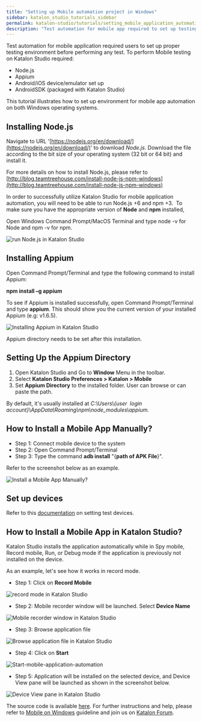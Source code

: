 ```yaml
---
title: "Setting up Mobile automation project in Windows"
sidebar: katalon_studio_tutorials_sidebar
permalink: katalon-studio/tutorials/setting_mobile_application_automation.html
description: "Test automation for mobile app required to set up testing environment before performing any test. Learn how to perform mobile testing in Katalon Studio."
---
```

Test automation for mobile application required users to set up proper testing environment before performing any test. To perform Mobile testing on Katalon Studio required:

*   Node.js
*   Appium
*   Android/iOS device/emulator set up
*   AndroidSDK (packaged with Katalon Studio)

This tutorial illustrates how to set up environment for mobile app automation on both Windows operating systems.

Installing Node.js
------------------

Navigate to URL '[https://nodejs.org/en/download/](https://nodejs.org/en/download/)' to download _Node.js_. Download the file according to the bit size of your operating system (32 bit or 64 bit) and install it.

For more details on how to install Node.js, please refer to [http://blog.teamtreehouse.com/install-node-js-npm-windows](http://blog.teamtreehouse.com/install-node-js-npm-windows)

In order to successfully utilize Katalon Studio for mobile application automation, you will need to be able to run Node.js +6 and npm +3.  To make sure you have the appropriate version of **Node** and **npm** installed,

Open Windows Command Prompt/MacOS Terminal and type node -v for Node and npm -v for npm.

![run Node.js in Katalon Studio](../../images/katalon-studio/tutorials/setting_mobile_application_automation/Install-Node.JS.png)

Installing Appium
-----------------

Open Command Prompt/Terminal and type the following command to install Appium:

**npm install –g appium**

To see if Appium is installed successfully, open Command Prompt/Terminal and type **appium**. This should show you the current version of your installed Appium (e.g: v1.6.5).

![Installing Appium in Katalon Studio](../../images/katalon-studio/tutorials/setting_mobile_application_automation/Install-Appium.png)

Appium directory needs to be set after this installation.

Setting Up the Appium Directory
-------------------------------

1.  Open Katalon Studio and Go to **Window** Menu in the toolbar.
2.  Select **Katalon Studio Preferences > Katalon > Mobile**
3.  Set **Appium Directory** to the installed folder. User can browse or can paste the path.

By default, it's usually installed at _C:\\Users\\{user  login account}\\AppData\\Roaming\\npm\\node_modules\\appium._

How to Install a Mobile App Manually?
-------------------------------------

*   Step 1: Connect mobile device to the system
*   Step 2: Open Command Prompt/Terminal
*   Step 3: Type the command **adb install** "{**path of APK File**}".

Refer to the screenshot below as an example.

![Install a Mobile App Manually?](../../images/katalon-studio/tutorials/setting_mobile_application_automation/Install-an-Mobile-App-Manually.png)

Set up devices
--------------

Refer to this [documentation](/display/KD/Mobile+on+Windows#MobileonWindows-SetupDevices) on setting test devices.

How to Install a Mobile App in Katalon Studio?
----------------------------------------------

Katalon Studio installs the application automatically while in Spy mobile, Record mobile, Run, or Debug mode if the application is previously not installed on the device.

As an example, let's see how it works in record mode.

*   Step 1: Click on **Record Mobile**

![record mode in Katalon Studio](../../images/katalon-studio/tutorials/setting_mobile_application_automation/Record-Mobile-in-Katalon.png)

*   Step 2: Mobile recorder window will be launched. Select **Device Name**

![Mobile recorder window in Katalon Studio](../../images/katalon-studio/tutorials/setting_mobile_application_automation/Device-Name.png)

*   Step 3: Browse application file

![Browse application file in Katalon Studio](../../images/katalon-studio/tutorials/setting_mobile_application_automation/Browse-application-file.png)

*   Step 4: Click on **Start**

![Start-mobile-application-automation](../../images/katalon-studio/tutorials/setting_mobile_application_automation/Start-mobile-application-automation.png)

*   Step 5: Application will be installed on the selected device, and Device View pane will be launched as shown in the screenshot below.

![Device View pane in Katalon Studio](../../images/katalon-studio/tutorials/setting_mobile_application_automation/Device-View-pane-in-Katalon.png)

The source code is available [here](https://github.com/katalon-studio/katalon-mobile-automation). For further instructions and help, please refer to [Mobile on Windows](/display/KD/Mobile+on+Windows) guideline and join us on [Katalon Forum](http://forum.katalon.com/).